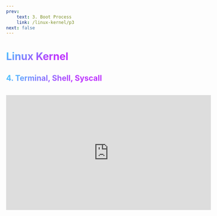 ```yaml
---
prev:
    text: 3. Boot Process
    link: /linux-kernel/p3
next: false
---
```


# <span class="custom-title">Linux Kernel</span>

## <span class="custom-subtitle">4. Terminal, Shell, Syscall</span>
<br>

<iframe width="560" height="315" src="https://www.youtube.com/embed/RaxMZzemXNA?si=CvkaD5PTf9x9-P9w" title="YouTube video player" frameborder="0" allow="accelerometer; autoplay; clipboard-write; encrypted-media; gyroscope; picture-in-picture; web-share" referrerpolicy="strict-origin-when-cross-origin" allowfullscreen></iframe>

<style>
.custom-title {
  background: -webkit-linear-gradient(120deg, #bd34fe 30%, #41d1ff);
  -webkit-background-clip: text;
  color: transparent;
}

.custom-subtitle {
  background: -webkit-linear-gradient(120deg, #bd34fe 30%, #41d1ff);
  -webkit-background-clip: text;
  color: transparent;
  font-size: 1.0em
}
</style>

